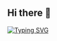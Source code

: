 ## Hi there 👋
[![Typing SVG](https://readme-typing-svg.demolab.com?font=Fira+Code&pause=&center=true&random=false&width=435&lines=Hi%F0%9F%91%8B%2C++Mi+name+is+Agustin+Urrutia;and+i'm+Full+Stack+Developer)](https://git.io/typing-svg)
<!--
**AgusUrrutia/AgusUrrutia** is a ✨ _special_ ✨ repository because its `README.md` (this file) appears on your GitHub profile.

Here are some ideas to get you started:

- 🔭 I’m currently working on ...
- 🌱 I’m currently learning ...
- 👯 I’m looking to collaborate on ...
- 🤔 I’m looking for help with ...
- 💬 Ask me about ...
- 📫 How to reach me: ...
- 😄 Pronouns: ...
- ⚡ Fun fact: ...
-->
